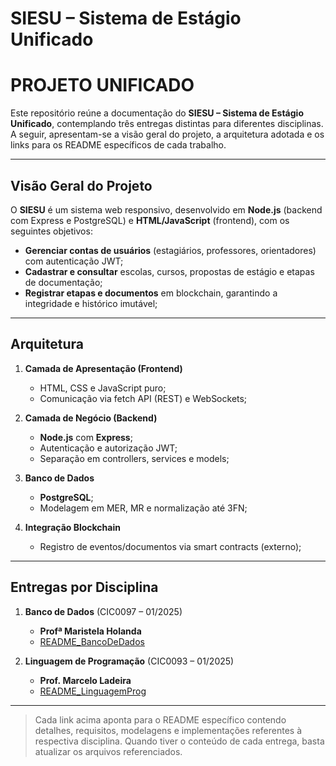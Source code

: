 # SIESU – Sistema de Estágio Unificado

# PROJETO UNIFICADO  

Este repositório reúne a documentação do **SIESU – Sistema de Estágio Unificado**, contemplando três entregas distintas para diferentes disciplinas. A seguir, apresentam-se a visão geral do projeto, a arquitetura adotada e os links para os README específicos de cada trabalho.

---

## Visão Geral do Projeto

O **SIESU** é um sistema web responsivo, desenvolvido em **Node.js** (backend com Express e PostgreSQL) e **HTML/JavaScript** (frontend), com os seguintes objetivos:

* **Gerenciar contas de usuários** (estagiários, professores, orientadores) com autenticação JWT;
* **Cadastrar e consultar** escolas, cursos, propostas de estágio e etapas de documentação;
* **Registrar etapas e documentos** em blockchain, garantindo a integridade e histórico imutável;

---

## Arquitetura

1. **Camada de Apresentação (Frontend)**

   * HTML, CSS e JavaScript puro;
   * Comunicação via fetch API (REST) e WebSockets;

2. **Camada de Negócio (Backend)**

   * **Node.js** com **Express**;
   * Autenticação e autorização JWT;
   * Separação em controllers, services e models;

3. **Banco de Dados**

   * **PostgreSQL**;
   * Modelagem em MER, MR e normalização até 3FN;

4. **Integração Blockchain**

   * Registro de eventos/documentos via smart contracts (externo);


---

## Entregas por Disciplina

1. **Banco de Dados**  (CIC0097 – 01/2025)

   * **Profª Maristela Holanda**
   * [README_BancoDeDados](README_BancoDeDados.md)

2. **Linguagem de Programação**  (CIC0093 – 01/2025)

   * **Prof. Marcelo Ladeira**
   * [README_LinguagemProg](README_LinguagemProg.md)


---

> Cada link acima aponta para o README específico contendo detalhes, requisitos, modelagens e implementações referentes à respectiva disciplina. Quando tiver o conteúdo de cada entrega, basta atualizar os arquivos referenciados.
